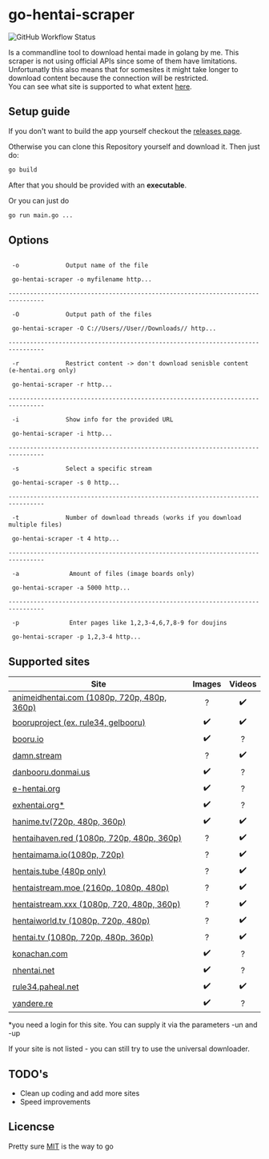 # go-hentai-scraper

![GitHub Workflow Status](https://img.shields.io/github/workflow/status/gan-of-culture/go-hentai-scraper/Go)

Is a commandline tool to download hentai made in golang by me. This scraper is not using official APIs since some of them have limitations. Unfortunatly this also means that for somesites it might take longer to download content because the connection will be restricted.  
You can see what site is supported to what extent [here](#supported-sites).

## Setup guide

If you don't want to build the app yourself checkout the [releases page](https://github.com/gan-of-culture/go-hentai-scraper/releases).

Otherwise you can clone this Repository yourself and download it. Then just do:

```bash
go build
```

After that you should be provided with an **executable**.

Or you can just do

```bash
go run main.go ...
```

## Options

```console

 -o             Output name of the file

 go-hentai-scraper -o myfilename http...

--------------------------------------------------------------------------------

 -O             Output path of the files

 go-hentai-scraper -O C://Users//User//Downloads// http...

--------------------------------------------------------------------------------

 -r             Restrict content -> don't download senisble content (e-hentai.org only)

 go-hentai-scraper -r http...

--------------------------------------------------------------------------------

 -i             Show info for the provided URL

 go-hentai-scraper -i http...

--------------------------------------------------------------------------------

 -s             Select a specific stream

 go-hentai-scraper -s 0 http...

--------------------------------------------------------------------------------

 -t             Number of download threads (works if you download multiple files)

 go-hentai-scraper -t 4 http...

--------------------------------------------------------------------------------

 -a              Amount of files (image boards only)

 go-hentai-scraper -a 5000 http...

--------------------------------------------------------------------------------

 -p              Enter pages like 1,2,3-4,6,7,8-9 for doujins

 go-hentai-scraper -p 1,2,3-4 http...
```

## Supported sites

| Site                                                                     | Images             | Videos           |
| -------------------------------------------------------------------------|:------------------:|:----------------:|
| [animeidhentai.com (1080p, 720p, 480p, 360p)](https://animeidhentai.com) |         ?          |:heavy_check_mark:|
| [booruproject (ex. rule34, gelbooru)](https://booru.org/top)             | :heavy_check_mark: |:heavy_check_mark:|
| [booru.io](https://booru.io/)                                            | :heavy_check_mark: |        ?         |
| [damn.stream](https://www.damn.stream)                                   |         ?          |:heavy_check_mark:|
| [danbooru.donmai.us](https://danbooru.donmai.us)                         | :heavy_check_mark: |        ?         |
| [e-hentai.org](http://e-hentai.org/)                                     | :heavy_check_mark: |        ?         |
| [exhentai.org*](http://exhentai.org/)                                    | :heavy_check_mark: |        ?         |
| [hanime.tv(720p, 480p, 360p)](https://hanime.tv)                         | :heavy_check_mark: |:heavy_check_mark:|
| [hentaihaven.red (1080p, 720p, 480p, 360p)](https://hentaihaven.red)     |         ?          |:heavy_check_mark:|
| [hentaimama.io(1080p, 720p)](https://hentaimama.io)                      |         ?          |:heavy_check_mark:|
| [hentais.tube (480p only)](https://www.hentais.tube/)                    |         ?          |:heavy_check_mark:|
| [hentaistream.moe (2160p, 1080p, 480p)](https://hentaistream.moe/)       |         ?          |:heavy_check_mark:|
| [hentaistream.xxx (1080p, 720, 480p, 360p)](https://hentaistream.xxx/)   |         ?          |:heavy_check_mark:|
| [hentaiworld.tv (1080p, 720p, 480p)](https://hentaiworld.tv/)            |         ?          |:heavy_check_mark:|
| [hentai.tv (1080p, 720p, 480p, 360p)](https://hentai.tv/)                |         ?          |:heavy_check_mark:|
| [konachan.com](https://konachan.com/post?tags=)                          | :heavy_check_mark: |        ?         |
| [nhentai.net](https://nhentai.net)                                       | :heavy_check_mark: |        ?         |
| [rule34.paheal.net](https://rule34.paheal.net)                           | :heavy_check_mark: |:heavy_check_mark:|
| [yandere.re](https://yande.re/post)                                      | :heavy_check_mark: |        ?         |

*you need a login for this site. You can supply it via the parameters -un and -up

If your site is not listed - you can still try to use the universal downloader.

## TODO's

- Clean up coding and add more sites
- Speed improvements

## Licencse

Pretty sure [MIT](LICENSE) is the way to go
